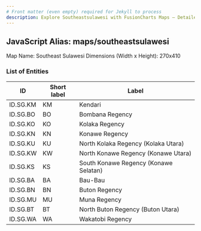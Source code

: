 ```yaml
---
# Front matter (even empty) required for Jekyll to process
description: Explore Southeastsulawesi with FusionCharts Maps – Detailed features for seamless integration. Try now & enhance your data visualization today! 
---
```


## JavaScript Alias: maps/southeastsulawesi

Map Name: Southeast Sulawesi
Dimensions (Width x Height): 270x410





### List of Entities

ID | Short label | Label
---|---|---|
ID.SG.KM|KM|Kendari
ID.SG.BO|BO|Bombana Regency
ID.SG.KO|KO|Kolaka Regency
ID.SG.KN|KN|Konawe Regency
ID.SG.KU|KU|North Kolaka Regency (Kolaka Utara)
ID.SG.KW|KW|North Konawe Regency (Konawe Utara)
ID.SG.KS|KS|South Konawe Regency (Konawe Selatan)
ID.SG.BA|BA|Bau-Bau
ID.SG.BN|BN|Buton Regency
ID.SG.MU|MU|Muna Regency
ID.SG.BT|BT|North Buton Regency (Buton Utara)
ID.SG.WA|WA|Wakatobi Regency